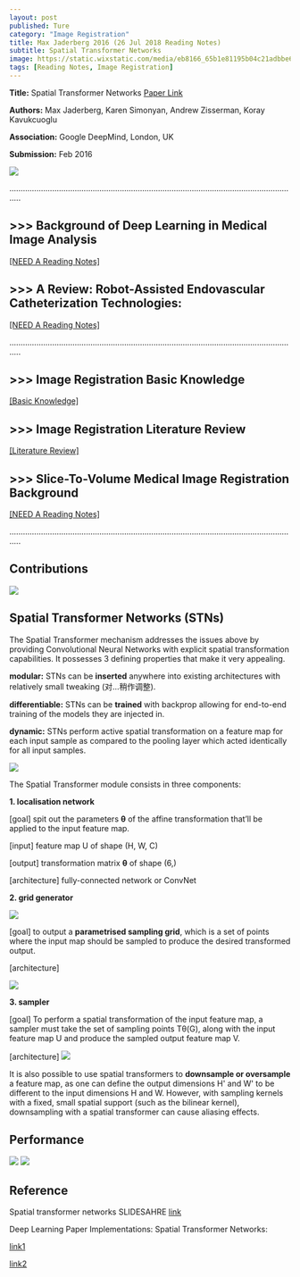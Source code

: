 ```yaml
---
layout: post
published: Ture
category: "Image Registration"
title: Max Jaderberg 2016 (26 Jul 2018 Reading Notes)
subtitle: Spatial Transformer Networks
image: https://static.wixstatic.com/media/eb8166_65b1e81195b04c21adbbe6521cb8afc5~mv2.png/v1/fill/w_321,h_241,al_c,lg_1/eb8166_65b1e81195b04c21adbbe6521cb8afc5~mv2.png
tags: [Reading Notes, Image Registration]
---
```


**Title:** Spatial Transformer Networks [Paper Link](https://arxiv.org/abs/1506.02025)

**Authors:** Max Jaderberg, Karen Simonyan, Andrew Zisserman, Koray Kavukcuoglu

**Association:** Google DeepMind, London, UK

**Submission:** Feb 2016

![](https://davidstutz.de/wordpress/wp-content/uploads/2018/02/jaderberg_1.jpg) 


.................................................................................................................................

## >>> Background of Deep Learning in Medical Image Analysis

[[NEED A Reading Notes]](https://xuuuuuuchen.github.io/2018-08-01-DeepLearninginMedicalImageAnalysis/)

## >>> A Review: Robot-Assisted Endovascular Catheterization Technologies: 

[[NEED A Reading Notes]](https://xuuuuuuchen.github.io/Robot-AssistedEndovascularCatheterizationTechnologies/)

.................................................................................................................................
## >>> Image Registration Basic Knowledge

[[Basic Knowledge]](https://xuuuuuuchen.github.io/2018-07-31-ImageRegistration-basic/)

## >>> Image Registration Literature Review

[[Literature Review]](https://xuuuuuuchen.github.io/2018-07-31-ImageRegistration/)

## >>> Slice-To-Volume Medical Image Registration Background

[[NEED A Reading Notes]](https://xuuuuuuchen.github.io/2018-08-01-ImageRegistration-2D-3D/)

.................................................................................................................................

## Contributions

![](https://image.slidesharecdn.com/06spatialtransformernetworks-160329154407/95/spatial-transformer-networks-25-1024.jpg?cb=1459266300) 


## Spatial Transformer Networks (STNs)

The Spatial Transformer mechanism addresses the issues above by providing Convolutional Neural Networks with explicit spatial transformation capabilities. It possesses 3 defining properties that make it very appealing.

**modular:** STNs can be **inserted** anywhere into existing architectures with relatively small tweaking (对…稍作调整).

**differentiable:** STNs can be **trained** with backprop allowing for end-to-end training of the models they are injected in.

**dynamic:** STNs perform active spatial transformation on a feature map for each input sample as compared to the pooling layer which acted identically for all input samples.

![](https://davidstutz.de/wordpress/wp-content/uploads/2018/02/jaderberg_1.jpg)
 
The Spatial Transformer module consists in three components: 

**1. localisation network**

[goal] spit out the parameters **θ** of the affine transformation that’ll be applied to the input feature map.

[input] feature map U of shape (H, W, C)

[output]  transformation matrix **θ** of shape (6,)

[architecture] fully-connected network or ConvNet

**2. grid generator**

![](https://github.com/xuuuuuuchen/xuuuuuuchen.github.io/blob/master/img/2018-07-26-readnote/2.png?raw=true) 

[goal] to output a **parametrised sampling grid**, which is a set of points where the input map should be sampled to produce the desired transformed output.

[architecture]

![](https://github.com/xuuuuuuchen/xuuuuuuchen.github.io/blob/master/img/2018-07-26-readnote/3.png?raw=true) 

**3. sampler**

[goal] To perform a spatial transformation of the input feature map, a sampler must take the set of sampling points Tθ(G), along with the input feature map U and produce the sampled output feature map V.

[architecture]
![](https://image.slidesharecdn.com/06spatialtransformernetworks-160329154407/95/spatial-transformer-networks-15-638.jpg?cb=1459266300) 


It is also possible to use spatial transformers to **downsample or oversample** a feature map, as one can define the output dimensions H' and W' to be different to the input dimensions H and W. However, with sampling kernels with a fixed, small spatial support (such as the bilinear kernel), downsampling with a spatial transformer can cause aliasing effects.

## Performance
![](https://kevinzakka.github.io/assets/stn2/epoch_evolution.gif) ![](https://kevinzakka.github.io/assets/stn2/moving_evolution.gif) 


## Reference

Spatial transformer networks SLIDESAHRE
[link](https://www.slideshare.net/xavigiro/spatial-transformer-networks) 

Deep Learning Paper Implementations: Spatial Transformer Networks:

[link1](https://kevinzakka.github.io/2017/01/10/stn-part1/) 

[link2](https://kevinzakka.github.io/2017/01/18/stn-part2/) 


